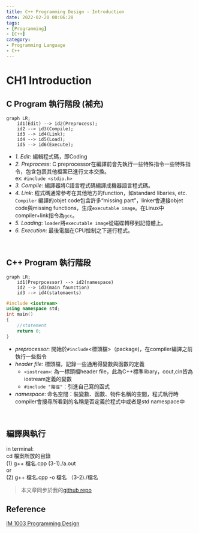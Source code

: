 ```yaml
---
title: C++ Programming Design - Introduction
date: 2022-02-20 00:06:28
tags:
- [Programming]
- [C++]
category:
- Programming Language
- C++
---
```


# **CH1 Introduction**

## **C Program 執行階段 (補充)**
```mermaid
graph LR;
    id1(Edit) --> id2(Preprocess);
    id2 --> id3(Compile);
    id3 --> id4(Link);
    id4 --> id5(Load);
    id5 --> id6(Execute);
```

<!-- more -->

* *1. Edit*: 編輯程式碼，即Coding
* *2. Preprocess*: C preprocessor在編譯前會先執行一些特殊指令一些特殊指令，包含包裹其他檔案已進行文本交換。  
  ex: `#include <stdio.h>`
* *3. Compile*: 編譯器將C語言程式碼編譯成機器語言程式碼。
* *4. Link*: 程式碼通常參考在其他地方的function，如standard libaries, etc. `Compiler` 編譯的objet code包含許多“missing part”，linker會連接objet code與missing functions，生成`executable image`。在Linux中compiler+link指令為`gcc`。
* *5. Loading*: `loader`將`executable image`從磁碟轉移到記憶體上。
* *6. Execution*: 最後電腦在CPU控制之下運行程式。

<br>

## **C++ Program 執行階段**
```mermaid
graph LR;
    id1(Preprpcessor) --> id2(namespace) 
    id2 --> id3(main faunction) 
    id3 --> id4(statemaents)
```


```C++
#include <iostream>  
using namespace std;
int main()
{
    //statement
    return 0;
}
```


- *preprocessor*: 開始於`#include`<標頭檔>（package)，在compiler編譯之前執行一些指令
- *header file*: 標頭檔，記錄一些通用得變數與函數的定義
    - `<iostream>`: 為一標頭檔header file，此為C++標準libary，cout,cin皆為iostream定義的變數
    - `#include "路徑"`：引進自己寫的函式
- *namespace*: 命名空間：裝變數、函數、物件名稱的空間，程式執行時compiler會搜尋所看到的名稱是否定義於程式中或者是std namespace中

<br>

## **編譯與執行**
in terminal:  
cd 檔案所放的目錄  
(1) g++ 檔名.cpp (3-1)./a.out   
or  
(2) g++ 檔名.cpp -o 檔名 （3-2)./檔名

> 本文章同步於我的[github repo](https://github.com/Bosh-Kuo/Cplusplus-Programming-Design-2021-Fall/tree/master/Lecture_Code/1.Introduction)


## **Reference**
[IM 1003 Programming Design](http://www.im.ntu.edu.tw/~lckung/courses/public/PD/)



